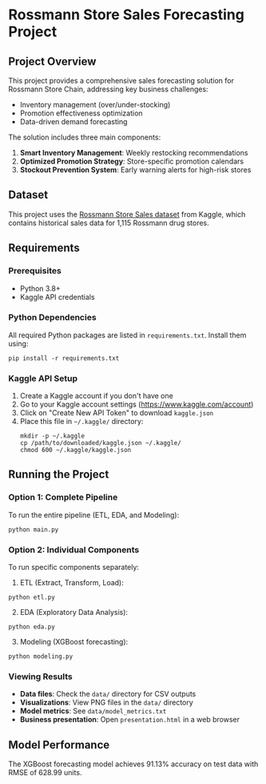 # Rossmann Store Sales Forecasting Project

## Project Overview
This project provides a comprehensive sales forecasting solution for Rossmann Store Chain, addressing key business challenges:
- Inventory management (over/under-stocking)
- Promotion effectiveness optimization
- Data-driven demand forecasting

The solution includes three main components:
1. **Smart Inventory Management**: Weekly restocking recommendations
2. **Optimized Promotion Strategy**: Store-specific promotion calendars
3. **Stockout Prevention System**: Early warning alerts for high-risk stores

## Dataset
This project uses the [Rossmann Store Sales dataset](https://www.kaggle.com/c/rossmann-store-sales/data) from Kaggle, which contains historical sales data for 1,115 Rossmann drug stores.

## Requirements

### Prerequisites
- Python 3.8+
- Kaggle API credentials

### Python Dependencies
All required Python packages are listed in `requirements.txt`. Install them using:
```
pip install -r requirements.txt
```

### Kaggle API Setup
1. Create a Kaggle account if you don't have one
2. Go to your Kaggle account settings (https://www.kaggle.com/account)
3. Click on "Create New API Token" to download `kaggle.json`
4. Place this file in `~/.kaggle/` directory:
   ```
   mkdir -p ~/.kaggle
   cp /path/to/downloaded/kaggle.json ~/.kaggle/
   chmod 600 ~/.kaggle/kaggle.json
   ```

## Running the Project

### Option 1: Complete Pipeline
To run the entire pipeline (ETL, EDA, and Modeling):
```
python main.py
```

### Option 2: Individual Components
To run specific components separately:

1. ETL (Extract, Transform, Load):
```
python etl.py
```

2. EDA (Exploratory Data Analysis):
```
python eda.py
```

3. Modeling (XGBoost forecasting):
```
python modeling.py
```

### Viewing Results
- **Data files**: Check the `data/` directory for CSV outputs
- **Visualizations**: View PNG files in the `data/` directory
- **Model metrics**: See `data/model_metrics.txt`
- **Business presentation**: Open `presentation.html` in a web browser

## Model Performance
The XGBoost forecasting model achieves 91.13% accuracy on test data with RMSE of 628.99 units.
